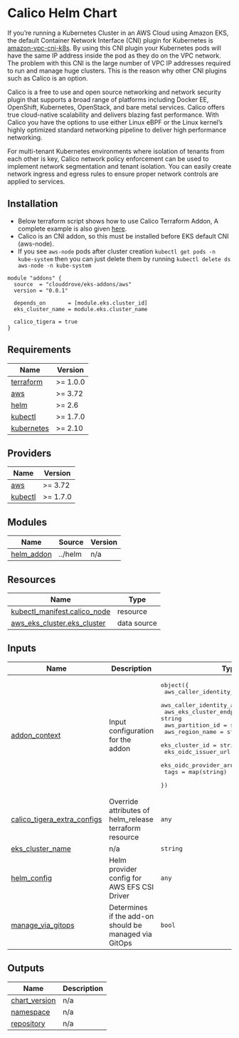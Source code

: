 # Calico Helm Chart

If you’re running a Kubernetes Cluster in an AWS Cloud using Amazon EKS, the default Container Network Interface (CNI) plugin for Kubernetes is  [amazon-vpc-cni-k8s](https://github.com/aws/amazon-vpc-cni-k8s). By using this CNI plugin your Kubernetes pods will have the same IP address inside the pod as they do on the VPC network. The problem with this CNI is the large number of VPC IP addresses required to run and manage huge clusters. This is the reason why other CNI plugins such as Calico is an option.


Calico is a free to use and open source networking and network security plugin that supports a broad range of platforms including Docker EE, OpenShift, Kubernetes, OpenStack, and bare metal services. Calico offers true cloud-native scalability and delivers blazing fast performance. With Calico you have the options to use either Linux eBPF or the Linux kernel’s highly optimized standard networking pipeline to deliver high performance networking.

For multi-tenant Kubernetes environments where isolation of tenants from each other is key, Calico network policy enforcement can be used to implement network segmentation and tenant isolation. You can easily create network ingress and egress rules to ensure proper network controls are applied to services.

## Installation
- Below terraform script shows how to use Calico Terraform Addon, A complete example is also given [here](https://github.com/clouddrove/terraform-helm-eks-addons/blob/master/_examples/complete/main.tf).
- Calico is an CNI addon, so this must be installed before EKS default CNI (aws-node). 
- If you see `aws-node` pods after cluster creation `kubectl get pods -n kube-system` then you can just delete them by running `kubectl delete ds aws-node -n kube-system`

```hcl
module "addons" {
  source  = "clouddrove/eks-addons/aws"
  version = "0.0.1"
  
  depends_on       = [module.eks.cluster_id]
  eks_cluster_name = module.eks.cluster_name

  calico_tigera = true
}
```

<!-- BEGINNING OF PRE-COMMIT-TERRAFORM DOCS HOOK -->
## Requirements

| Name | Version |
|------|---------|
| <a name="requirement_terraform"></a> [terraform](#requirement\_terraform) | >= 1.0.0 |
| <a name="requirement_aws"></a> [aws](#requirement\_aws) | >= 3.72 |
| <a name="requirement_helm"></a> [helm](#requirement\_helm) | >= 2.6 |
| <a name="requirement_kubectl"></a> [kubectl](#requirement\_kubectl) | >= 1.7.0 |
| <a name="requirement_kubernetes"></a> [kubernetes](#requirement\_kubernetes) | >= 2.10 |

## Providers

| Name | Version |
|------|---------|
| <a name="provider_aws"></a> [aws](#provider\_aws) | >= 3.72 |
| <a name="provider_kubectl"></a> [kubectl](#provider\_kubectl) | >= 1.7.0 |

## Modules

| Name | Source | Version |
|------|--------|---------|
| <a name="module_helm_addon"></a> [helm\_addon](#module\_helm\_addon) | ../helm | n/a |

## Resources

| Name | Type |
|------|------|
| [kubectl_manifest.calico_node](https://registry.terraform.io/providers/gavinbunney/kubectl/latest/docs/resources/manifest) | resource |
| [aws_eks_cluster.eks_cluster](https://registry.terraform.io/providers/hashicorp/aws/latest/docs/data-sources/eks_cluster) | data source |

## Inputs

| Name | Description | Type | Default | Required |
|------|-------------|------|---------|:--------:|
| <a name="input_addon_context"></a> [addon\_context](#input\_addon\_context) | Input configuration for the addon | <pre>object({<br/>    aws_caller_identity_account_id = string<br/>    aws_caller_identity_arn        = string<br/>    aws_eks_cluster_endpoint       = string<br/>    aws_partition_id               = string<br/>    aws_region_name                = string<br/>    eks_cluster_id                 = string<br/>    eks_oidc_issuer_url            = string<br/>    eks_oidc_provider_arn          = string<br/>    tags                           = map(string)<br/>  })</pre> | n/a | yes |
| <a name="input_calico_tigera_extra_configs"></a> [calico\_tigera\_extra\_configs](#input\_calico\_tigera\_extra\_configs) | Override attributes of helm\_release terraform resource | `any` | `{}` | no |
| <a name="input_eks_cluster_name"></a> [eks\_cluster\_name](#input\_eks\_cluster\_name) | n/a | `string` | `""` | no |
| <a name="input_helm_config"></a> [helm\_config](#input\_helm\_config) | Helm provider config for AWS EFS CSI Driver | `any` | `{}` | no |
| <a name="input_manage_via_gitops"></a> [manage\_via\_gitops](#input\_manage\_via\_gitops) | Determines if the add-on should be managed via GitOps | `bool` | `false` | no |

## Outputs

| Name | Description |
|------|-------------|
| <a name="output_chart_version"></a> [chart\_version](#output\_chart\_version) | n/a |
| <a name="output_namespace"></a> [namespace](#output\_namespace) | n/a |
| <a name="output_repository"></a> [repository](#output\_repository) | n/a |
<!-- END OF PRE-COMMIT-TERRAFORM DOCS HOOK -->
